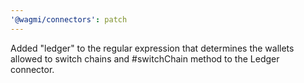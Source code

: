 ```yaml
---
'@wagmi/connectors': patch
---
```


Added "ledger" to the regular expression that determines the wallets allowed
to switch chains and #switchChain method to the Ledger connector.
